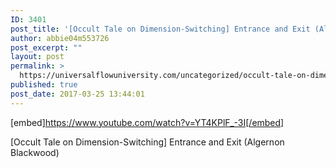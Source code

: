 ```yaml
---
ID: 3401
post_title: '[Occult Tale on Dimension-Switching] Entrance and Exit (Algernon Blackwood)'
author: abbie04m553726
post_excerpt: ""
layout: post
permalink: >
  https://universalflowuniversity.com/uncategorized/occult-tale-on-dimension-switching-entrance-and-exit-algernon-blackwood/
published: true
post_date: 2017-03-25 13:44:01
---
```

[embed]https://www.youtube.com/watch?v=YT4KPlF_-3I[/embed]<br>
<p>[Occult Tale on Dimension-Switching] Entrance and Exit (Algernon Blackwood)</p>